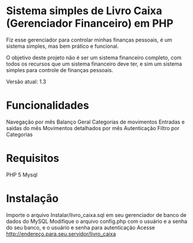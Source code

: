 # Sistema simples de Livro Caixa (Gerenciador Financeiro) em PHP 
Fiz esse gerenciador para controlar minhas finanças pessoais, é um sistema simples, mas bem prático e funcional.

O objetivo deste projeto não é ser um sistema financeiro completo, com todos os recursos que um sistema financeiro deve ter, e sim um sistema simples para controle de finanças pessoais.

Versão atual: 1.3

# Funcionalidades

Navegação por mês
Balanço Geral
Categorias de movimentos
Entradas e saídas do mês
Movimentos detalhados por mês
Autenticação
Filtro por Categorias

# Requisitos

PHP 5
Mysql

# Instalação

Importe o arquivo Instalar/livro_caixa.sql em seu gerenciador de banco de dados do MySQL
Modifique o arquivo config.php com o usuário e a senha do seu banco, e o usuário e senha para autenticação
Acesse http://endereço.para.seu.servidor/livro_caixa
